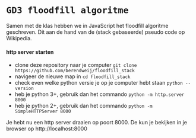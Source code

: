 # `GD3 floodfill algoritme`

Samen met de klas hebben we in JavaScript het floodfill algoritme geschreven.
Dit aan de hand van de (stack gebaseerde) pseudo code op Wikipedia.

#### http server starten
* clone deze repository naar je  computer `git clone https://github.com/berendweij/floodfill_stack`
* navigeer de nieuwe map in `cd floodfill_stack`
* check even welke python versie je op je computer hebt staan `python --version`
* heb je python 3+, gebruik dan het commando `python -m http.server 8000`
* heb je python 2+, gebruik dan het commando `python -m SimpleHTTPServer 8000`

Je hebt nu een http server draaien op poort 8000.
De kun je bekijken in je browser op http://localhost:8000